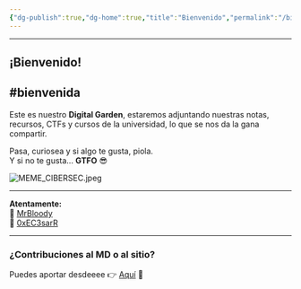 ```yaml
---
{"dg-publish":true,"dg-home":true,"title":"Bienvenido","permalink":"/bienvenido/","tags":["gardenEntry"],"dgPassFrontmatter":true}
---
```


----
## ¡Bienvenido!

#bienvenida
----

Este es nuestro **Digital Garden**, estaremos adjuntando nuestras notas, recursos, CTFs y cursos de la universidad, lo que se nos da la gana compartir.

Pasa, curiosea y si algo te gusta, piola.  
Y si no te gusta... **GTFO** 😎

![MEME_CIBERSEC.jpeg](/img/user/imgs/MEME_CIBERSEC.jpeg)

---

**Atentamente:**  
👤 [MrBloody](https://www.linkedin.com/in/joseph-eduardo-segura-m-mrbloody-231003192/)  
👤 [0xEC3sarR](https://www.linkedin.com/in/cesar-alonso-apolaya-pacheco-94226b212/)

---

### ¿Contribuciones al MD o al sitio?

Puedes aportar desdeeee 👉 [Aquí](https://guns.lol/mrbloody) 💖
